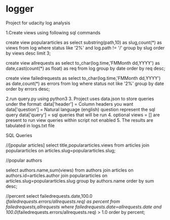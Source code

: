 # logger
Project for udacity log analysis



1.Create views using following sql commands

  create view populararticles as 
  select substring(path,10) as slug,count(*) as views from log
  where status like '2%' and log.path != '/'
  group by slug
  order by views desc
  limit 3;
  
  create view allrequests as select to_char(log.time,'FMMonth dd,YYYY') as date,cast(count(*) as float) as req from log
  group by date
  order by req desc;

  create view failedrequests as select to_char(log.time,'FMMonth dd,YYYY') 
  as date,count(*) as errors from log
  where status not like '2%'
  group by date
  order by errors desc;

2.run query.py using python3
3. Project uses data.json to store queries under the format:
    data['header'] = Column headers you want
    data['question'] = Natural language (english) question represent the sql query
    data['query'] = sql queries that will be run
4. optional views = [] are present to run view queries within script not enabled
5. The results are tabulated in logs.txt file
 

SQL Queries

//[popular articles]
select title,populararticles.views
from articles join populararticles
on articles.slug=populararticles.slug;

//popular authors

select authors.name,sum(views) from authors
join articles on authors.id=articles.author
join populararticles on articles.slug=populararticles.slug
group by authors.name order by sum desc;

//percent
select failedrequests.date,100.0 *(failedrequests.errors/allrequests.req) as percent from failedrequests,allrequests
where failedrequests.date=allrequests.date and 100.0*(failedrequests.errors/allrequests.req) > 1.0 order by percent;

